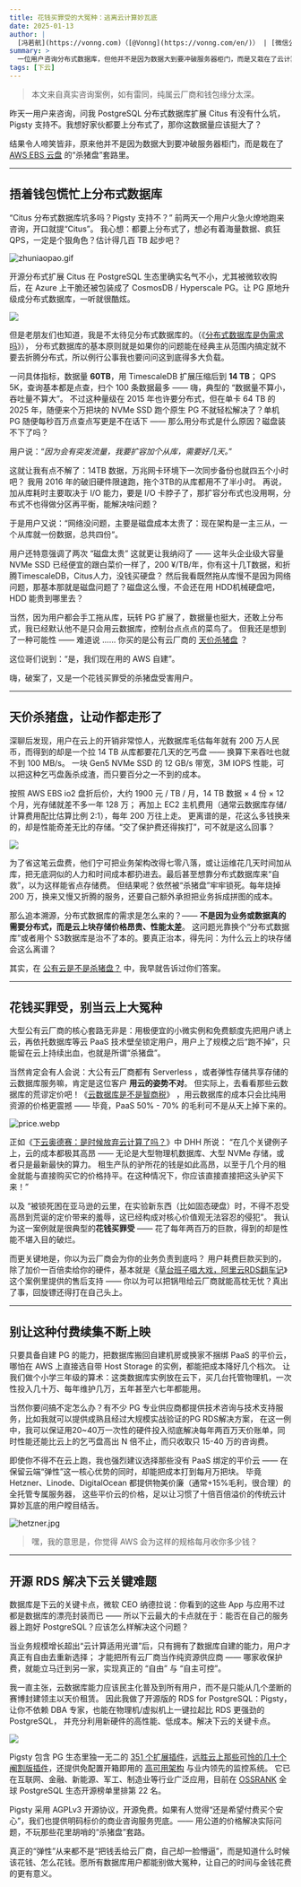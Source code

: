 ```yaml
---
title: 花钱买罪受的大冤种：逃离云计算妙瓦底
date: 2025-01-13
author: |
  [冯若航](https://vonng.com)（[@Vonng](https://vonng.com/en/)） | [微信公众号](https://mp.weixin.qq.com/s/zwJ2T2Vh_R7xD8IKPso31Q)
summary: >
  一位用户咨询分布式数据库，但他并不是因为数据大到要冲破服务器柜门，而是又栽在了云计算妙瓦底的杀猪盘套路中。
tags: [下云]
---
```


> 本文来自真实咨询案例，如有雷同，纯属云厂商和钱包缘分太深。

昨天一用户来咨询，问我 PostgreSQL 分布式数据库扩展 Citus 有没有什么坑，Pigsty 支持不。我想好家伙都要上分布式了，那你这数据量应该挺大了？

结果令人啼笑皆非，原来他并不是因为数据大到要冲破服务器柜门，而是栽在了 [AWS EBS 云盘](https://mp.weixin.qq.com/s/UxjiUBTpb1pRUfGtR9V3ag) 的“杀猪盘”套路里。




-------

## 捂着钱包慌忙上分布式数据库

“Citus 分布式数据库坑多吗？Pigsty 支持不？” 前两天一个用户火急火燎地跑来咨询，开口就提“Citus”。
我心想：都要上分布式了，想必有着海量数据、疯狂QPS，一定是个狠角色？估计得几百 TB 起步吧？

![zhuniaopao.gif](zhuniaopao.gif)

开源分布式扩展 Citus 在 PostgreSQL 生态里确实名气不小，尤其被微软收购后，在 Azure 上干脆还被包装成了 CosmosDB / Hyperscale PG。让 PG 原地升级成分布式数据库，一听就很酷炫。

![](intro.png)

但是老朋友们也知道，我是不太待见分布式数据库的。（《[分布式数据库是伪需求吗](/zh/blog/db/distributive-bullshit/)》），
分布式数据库的基本原则就是如果你的问题能在经典主从范围内搞定就不要去折腾分布式，所以例行公事我也要问问这到底得多大负载。

一问具体指标，数据量 **60TB**，用 TimescaleDB 扩展压缩后到 **14 TB**； QPS 5K，查询基本都是点查，扫个 100 条数据最多 —— 嗨，典型的 “数据量不算小，吞吐量不算大”。
不过这种量级在 2015 年也许要分布式，但在单卡 64 TB 的 2025 年，随便来个万把块的 NVMe SSD 跑个原生 PG 不就轻松解决了？单机 PG 随便每秒百万点查点写更是不在话下
 ——  那么用分布式是什么原因？磁盘装不下了吗？


用户说：“*因为会有突发流量，我要扩容加个从库，需要好几天。*”

这就让我有点不解了：14TB 数据，万兆网卡环境下一次同步备份也就四五个小时吧？ 我用 2016 年的破旧硬件限速跑，拖个3TB的从库都用不了半小时。
再说，加从库耗时主要取决于 I/O 能力，要是 I/O 卡脖子了，那扩容分布式也没用啊，分布式不也得做分区再平衡，能解决啥问题？


于是用户又说：“网络没问题，主要是磁盘成本太贵了：现在架构是一主三从，一个从库就一份数据，总共四份“。

用户还特意强调了两次 “磁盘太贵” 这就更让我纳闷了 —— 这年头企业级大容量 NVMe SSD 已经便宜的跟白菜价一样了，200 ¥/TB/年，你有这十几T数据，和折腾TimescaleDB，Citus人力，没钱买硬盘？
然后我看既然拖从库慢不是因为网络问题，那基本那就是磁盘问题了？磁盘这么慢，不会还在用 HDD机械硬盘吧，HDD 能贵到哪里去？

当然，因为用户都会手工拖从库，玩转 PG 扩展了，数据量也挺大，还敢上分布式，我已经默认他不是只会用云数据库，控制台点点点的菜鸟了。
但我还是想到了一种可能性 —— 难道说 …… 你买的是公有云厂商的 [天价杀猪盘](https://mp.weixin.qq.com/s/UxjiUBTpb1pRUfGtR9V3ag) ？

这位哥们说到：“是，我们现在用的 AWS 自建”。

嗨，破案了，又是一个花钱买罪受的杀猪盘受害用户。



-------

## 天价杀猪盘，让动作都走形了

深聊后发现，用户在云上的开销非常惊人，光数据库毛估每年就有 200 万人民币，而得到的却是一个拉 14 TB 从库都要花几天的乞丐盘 ——
换算下来吞吐也就不到 100 MB/s。 一块 Gen5 NVMe SSD 的 12 GB/s 带宽，3M IOPS 性能，可以把这种乞丐盘轰杀成渣，而只要百分之一不到的成本。

按照 AWS EBS io2 盘折后价，大约 1900 元 / TB / 月，14 TB 数据 × 4 份 × 12 个月，光存储就差不多一年 128 万；
再加上 EC2 主机费用（通常云数据库存储/计算费用配比估算比例 2:1），每年 200 万往上走。
更离谱的是，花这么多钱换来的，却是性能奇差无比的存储。“交了保护费还得挨打”，可不就是这么回事？

![](ebs-2.png)

为了省这笔云盘费，他们宁可把业务架构改得七零八落，或让运维花几天时间加从库，把无底洞似的人力和时间成本都扔进去。最后甚至想靠分布式数据库来“自救”，以为这样能省点存储费。
但结果呢？依然被“杀猪盘”牢牢锁死。每年烧掉 200 万，换来又慢又折腾的服务，还要自己额外承担把业务拆成拼图的成本。

那么追本溯源，分布式数据库的需求是怎么来的？—— **不是因为业务或数据真的需要分布式，而是云上块存储价格昂贵、性能太差**。
这问题光靠换个“分布式数据库”或者用个 S3数据库是治不了本的。要真正治本，得先问：为什么云上的块存储会这么离谱？

其实，在 [公有云是不是杀猪盘？](/zh/blog/cloud/ebs/) 中，我早就告诉过你们答案。



-------

## 花钱买罪受，别当云上大冤种

大型公有云厂商的核心套路无非是：用极便宜的小微实例和免费额度先把用户诱上云，再依托数据库等云 PaaS 技术壁垒锁定用户，用户上了规模之后“跑不掉”，只能留在云上持续出血，也就是所谓“杀猪盘”。

当然肯定会有人会说：大公有云厂商都有 Serverless ，或者弹性存储共享存储的云数据库服务嘛，肯定是这位客户 **用云的姿势不对**。
但实际上，去看看那些云数据库的荒谬定价吧！《[云数据库是不是智商税](https://mp.weixin.qq.com/s/LefEAXTcBH-KBJNhXNoc7A)》
，用云数据库的成本只会比纯用资源的价格更震撼 —— 毕竟，PaaS 50% - 70% 的毛利可不是从天上掉下来的。

![price.webp](price.webp)

正如《[下云奥德赛：是时候放弃云计算了吗？](https://mp.weixin.qq.com/s/CicctyvV1xk5B-AsKfzPjw)》中 DHH 所说：
“在几个关键例子上，云的成本都极其高昂 —— 无论是大型物理机数据库、大型 NVMe 存储，或者只是最新最快的算力。
租生产队的驴所花的钱是如此高昂，以至于几个月的租金就能与直接购买它的价格持平。在这种情况下，你应该直接直接把这头驴买下来！”

以及 “被锁死困在亚马逊的云里，在实验新东西（比如固态硬盘）时，不得不忍受高昂到荒诞的定价带来的羞辱，这已经构成对核心价值观无法容忍的侵犯”。
我认为这一案例就是很典型的**花钱买罪受** —— 花了每年两百万的巨款，得到的却是性能不堪入目的破烂。

而更关键地是，你以为云厂商会为你的业务负责到底吗？
用户耗费巨款买到的，除了加价一百倍卖给你的硬件，基本就是《[草台班子唱大戏，阿里云RDS翻车记](https://mp.weixin.qq.com/s/kOIw8uPjZUZ0-QisC1TBOA)》这个案例里提供的售后支持
 —— 你以为可以把锅甩给云厂商就能高枕无忧？真出了事，回旋镖还得打在自己头上。



-------

## 别让这种付费续集不断上映

只要具备自建 PG 的能力，把数据库搬回自建机房或换家不捆绑 PaaS 的平价云，哪怕在 AWS 上直接选自带 Host Storage 的实例，都能把成本降好几个档次。
让我们做个小学三年级的算术：这类数据库实例放在云下，买几台托管物理机，一次性投入几十万、每年维护几万，五年甚至六七年都能用。

当然你要问搞不定怎么办？有不少 PG 专业供应商都提供技术咨询与技术支持服务，比如我就可以提供成熟且经过大规模实战验证的PG RDS解决方案，
在这一例中，我可以保证用20~40万一次性的硬件投入彻底解决每年两百万天价账单，同时性能还能比云上的乞丐盘高出 N 倍不止，而只收取只 15-40 万的咨询费。

即使你不得不在云上跑，我也强烈建议选择那些没有 PaaS 绑定的平价云 —— 在保留云端“弹性”这一核心优势的同时，却能把成本打到每月万把块。
毕竟 Hetzner、Linode、DigitalOcean 都提供物美价廉（通常+15%毛利，很合理）的全托管专属服务器，
这些平价云的价格，足以让习惯了十倍百倍溢价的传统云计算妙瓦底的用户瞠目结舌。

![hetzner.jpg](hetzner.jpg)

> 嘿，我的意思是，你觉得 AWS 会为这样的规格每月收你多少钱？




-------

## 开源 RDS 解决下云关键难题

数据库是下云的关键卡点，微软 CEO 纳德拉说：你看到的这些 App 与应用不过都是数据库的漂亮封装而已 ——
所以下云最大的卡点就在于：能否在自己的服务器上跑好 PostgreSQL？应该怎么样解决这个问题？

当业务规模增长超出“云计算适用光谱”后，只有拥有了数据库自建的能力，用户才真正有自由去重新选择；
才能把所有云厂商当作纯资源供应商 —— 哪家收保护费，就能立马迁到另一家，实现真正的 “自由” 与 “自主可控”。

我一直主张，云数据库能力应该民主化普及到所有用户，而不是只能从几个垄断的赛博封建领主以天价租赁。
因此我做了开源版的 RDS for PostgreSQL：Pigsty，让你不依赖 DBA 专家，也能在物理机/虚拟机上一键拉起比 RDS 更强劲的 PostgreSQL，
并充分利用新硬件的高性能、低成本。解决下云的关键卡点。

![](/img/pigsty/ecosystem.png)

Pigsty 包含 PG 生态里独一无二的 [351 个扩展插件](https://ext.pigsty.io)，[远胜云上那些可怜的几十个阉割版插件](https://mp.weixin.qq.com/s/EH7RPB6ImfMHXhOMU7P5Qg)，还提供免配置开箱即用的 [高可用架构](/zh/docs/concept/ha) 与业内领先的监控系统。
它已在互联网、金融、新能源、军工、制造业等行业广泛应用，目前在 [OSSRANK](https://ossrank.com/cat/368-postgresql-extension-ecosystem?page=2) 全球 PostgreSQL 生态开源榜单里排第 22 名。

Pigsty 采用 AGPLv3 开源协议，开源免费。如果有人觉得“还是希望付费买个安心”，我们也提供明码标价的商业咨询服务兜底。—— 用公道的价格解决实际问题，不玩那些花里胡哨的“杀猪盘”套路。

真正的“弹性”从来都不是“把钱丢给云厂商，自己却一脸懵逼”，而是知道什么时候该花钱、怎么花钱。愿所有数据库用户都能别做大冤种，让自己的时间与金钱花费的更有意义。

